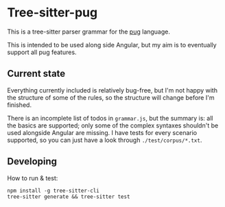 # Tree-sitter-pug

This is a tree-sitter parser grammar for the [pug](https://github.com/pugjs/pug) language.

This is intended to be used along side Angular, but my aim is to eventually support all pug features.

## Current state

Everything currently included is relatively bug-free, but I'm not happy with the structure of some of the rules, so the structure will change before I'm finished.

There is an incomplete list of todos in `grammar.js`, but the summary is: all the basics are supported; only some of the complex syntaxes shouldn't be used alongside Angular are missing.
I have tests for every scenario supported, so you can just have a look through `./test/corpus/*.txt`.

## Developing

How to run & test:

```
npm install -g tree-sitter-cli
tree-sitter generate && tree-sitter test
```

